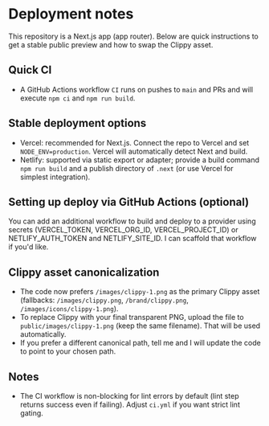 # Deployment notes

This repository is a Next.js app (app router). Below are quick instructions to get a stable public preview and how to swap the Clippy asset.

## Quick CI

- A GitHub Actions workflow `CI` runs on pushes to `main` and PRs and will execute `npm ci` and `npm run build`.

## Stable deployment options

- Vercel: recommended for Next.js. Connect the repo to Vercel and set `NODE_ENV=production`. Vercel will automatically detect Next and build.
- Netlify: supported via static export or adapter; provide a build command `npm run build` and a publish directory of `.next` (or use Vercel for simplest integration).

## Setting up deploy via GitHub Actions (optional)

You can add an additional workflow to build and deploy to a provider using secrets (VERCEL_TOKEN, VERCEL_ORG_ID, VERCEL_PROJECT_ID) or NETLIFY_AUTH_TOKEN and NETLIFY_SITE_ID. I can scaffold that workflow if you'd like.

## Clippy asset canonicalization

- The code now prefers `/images/clippy-1.png` as the primary Clippy asset (fallbacks: `/images/clippy.png`, `/brand/clippy.png`, `/images/icons/clippy-1.png`).
- To replace Clippy with your final transparent PNG, upload the file to `public/images/clippy-1.png` (keep the same filename). That will be used automatically.
- If you prefer a different canonical path, tell me and I will update the code to point to your chosen path.

## Notes

- The CI workflow is non-blocking for lint errors by default (lint step returns success even if failing). Adjust `ci.yml` if you want strict lint gating.
